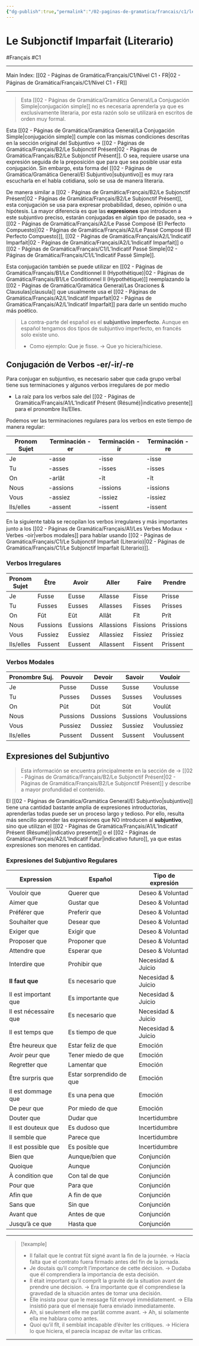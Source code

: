 ```yaml
---
{"dg-publish":true,"permalink":"/02-paginas-de-gramatica/francais/c1/le-subjonctif-imparfait-literario/"}
---
```


# Le Subjonctif Imparfait (Literario)
#Français #C1
___
Main Index: [[02 - Páginas de Gramática/Français/C1/Nivel C1・FR\|02 - Páginas de Gramática/Français/C1/Nivel C1・FR]]
___
> Esta [[02 - Páginas de Gramática/Gramática General/La Conjugación Simple\|conjugación simple]] no es necesaria aprenderla ya que es exclusivamente literaria, por esta razón solo se utilizará en escritos de orden muy formal.

Esta [[02 - Páginas de Gramática/Gramática General/La Conjugación Simple\|conjugación simple]] cumple con las mismas condiciones descritas en la sección original del Subjuntivo → [[02 - Páginas de Gramática/Français/B2/Le Subjonctif Présent\|02 - Páginas de Gramática/Français/B2/Le Subjonctif Présent]]. O sea, requiere usarse una expresión seguida de la preposición que para que sea posible usar esta conjugación. Sin embargo, esta forma del [[02 - Páginas de Gramática/Gramática General/El Subjuntivo\|subjuntivo]] es muy rara escucharla en el habla cotidiana, solo se usa de manera literaria.

De manera similar a [[02 - Páginas de Gramática/Français/B2/Le Subjonctif Présent\|02 - Páginas de Gramática/Français/B2/Le Subjonctif Présent]], esta conjugación se usa para expresar probabilidad, deseo, opinión o una hipótesis. La mayor diferencia es que las **expresiones** que introducen a este subjuntivo preciso, estarán conjugadas en algún tipo de pasado, sea → [[02 - Páginas de Gramática/Français/A2/Le Passé Composé (El Perfecto Compuesto)\|02 - Páginas de Gramática/Français/A2/Le Passé Composé (El Perfecto Compuesto)]], [[02 - Páginas de Gramática/Français/A2/L’Indicatif Imparfait\|02 - Páginas de Gramática/Français/A2/L’Indicatif Imparfait]] o [[02 - Páginas de Gramática/Français/C1/L’Indicatif Passé Simple\|02 - Páginas de Gramática/Français/C1/L’Indicatif Passé Simple]].

Esta conjugación también se puede utilizar en [[02 - Páginas de Gramática/Français/B1/Le Conditionnel II (Hypothétique)\|02 - Páginas de Gramática/Français/B1/Le Conditionnel II (Hypothétique)]] reemplazando la [[02 - Páginas de Gramática/Gramática General/Las Oraciones & Clausulas\|clausula]] que usualmente usa el [[02 - Páginas de Gramática/Français/A2/L’Indicatif Imparfait\|02 - Páginas de Gramática/Français/A2/L’Indicatif Imparfait]] para darle un sentido mucho más poético.

> La contra-parte del español es el **subjuntivo imperfecto**. Aunque en español tengamos dos tipos de subjuntivo imperfecto, en francés solo existe uno. 
> - Como ejemplo: Que je fisse. → Que yo hiciera/hiciese.

## Conjugación de Verbos -er/-ir/-re
Para conjugar en subjuntivo, es necesario saber que cada grupo verbal tiene sus terminaciones y algunos verbos irregulares de por medio

- La raíz para los verbos sale del [[02 - Páginas de Gramática/Français/A1/L’Indicatif Présent (Résumé)\|indicativo presente]] para el pronombre Ils/Elles.

Podemos ver las terminaciones regulares para los verbos en este tiempo de manera regular:

| Pronom Sujet | Terminación -er | Terminación -ir | Terminación -re |
| ------------ | --------------- | --------------- | --------------- |
| Je           | -asse           | -isse           | -isse           |
| Tu           | -asses          | -isses          | -isses          |
| On           | -arlât          | -ît             | -ît             |
| Nous         | -assions        | -issions        | -issions        |
| Vous         | -assiez         | -issiez         | -issiez         |
| Ils/elles    | -assent         | -issent         | -issent         |
En la siguiente tabla se recopilan los verbos  irregulares y más importantes junto a los [[02 - Páginas de Gramática/Français/A1/Les Verbes Modaux ・Verbes -oir\|verbos modales]] para hablar usando [[02 - Páginas de Gramática/Français/C1/Le Subjonctif Imparfait (Literario)\|02 - Páginas de Gramática/Français/C1/Le Subjonctif Imparfait (Literario)]].
### Verbos Irregulares

| Pronom Sujet | Être     | Avoir    | Aller      | Faire    | Prendre   | Tenir     |
| ------------ | -------- | -------- | ---------- | -------- | --------- | --------- |
| Je           | Fusse    | Eusse    | Allasse    | Fisse    | Prisse    | Tinsse    |
| Tu           | Fusses   | Eusses   | Allasses   | Fisses   | Prisses   | Tinsses   |
| On           | Fût      | Eût      | Allât      | Fît      | Prît      | Tînt      |
| Nous         | Fussions | Eussions | Allassions | Fissions | Prissions | Tinssions |
| Vous         | Fussiez  | Eussiez  | Allassiez  | Fissiez  | Prissiez  | Tinssiez  |
| Ils/elles    | Fussent  | Eussent  | Allassent  | Fissent  | Prissent  | Tinssent  |
### Verbos Modales

| Pronombre Suj. | Pouvoir  | Devoir   | Savoir   | Vouloir     |
| -------------- | -------- | -------- | -------- | ----------- |
| Je             | Pusse    | Dusse    | Susse    | Voulusse    |
| Tu             | Pusses   | Dusses   | Susses   | Voulusses   |
| On             | Pût      | Dût      | Sût      | Voulût      |
| Nous           | Pussions | Dussions | Sussions | Voulussions |
| Vous           | Pussiez  | Dussiez  | Sussiez  | Voulussiez  |
| Ils/elles      | Pussent  | Dussent  | Sussent  | Voulussent  |

## Expresiones del Subjuntivo
> Esta información se encuentra principalmente en la sección de → [[02 - Páginas de Gramática/Français/B2/Le Subjonctif Présent\|02 - Páginas de Gramática/Français/B2/Le Subjonctif Présent]] y describe a mayor profundidad el contenido.

El [[02 - Páginas de Gramática/Gramática General/El Subjuntivo\|subjuntivo]] tiene una cantidad bastante amplia de expresiones introductorias, aprenderlas todas puede ser un proceso largo y tedioso. Por ello, resulta más sencillo aprender las expresiones que NO introducen al **subjuntivo**, sino que utilizan el [[02 - Páginas de Gramática/Français/A1/L’Indicatif Présent (Résumé)\|indicativo presente]] o el [[02 - Páginas de Gramática/Français/A2/L’Indicatif Futur\|indicativo futuro]], ya que estas expresiones son menores en cantidad.

### Expresiones del Subjuntivo Regulares

| Expression            | Español                  | Tipo de expresión  |
| --------------------- | ------------------------ | ------------------ |
| Vouloir que           | Querer que               | Deseo & Voluntad   |
| Aimer que             | Gustar que               | Deseo & Voluntad   |
| Préférer que          | Preferir que             | Deseo & Voluntad   |
| Souhaiter que         | Desear que               | Deseo & Voluntad   |
| Exiger que            | Exigir que               | Deseo & Voluntad   |
| Proposer que          | Proponer que             | Deseo & Voluntad   |
| Attendre que          | Esperar que              | Deseo & Voluntad   |
| Interdire que         | Prohibir que             | Necesidad & Juicio |
| **Il faut que**       | Es necesario que         | Necesidad & Juicio |
| Il est important que  | Es importante que        | Necesidad & Juicio |
| Il est nécessaire que | Es necesario que         | Necesidad & Juicio |
| Il est temps que      | Es tiempo de que         | Necesidad & Juicio |
| Être heureux que      | Estar feliz de que       | Emoción            |
| Avoir peur que        | Tener miedo de que       | Emoción            |
| Regretter que         | Lamentar que             | Emoción            |
| Être surpris que      | Estar sorprendido de que | Emoción            |
| Il est dommage que    | Es una pena que          | Emoción            |
| De peur que           | Por miedo de que         | Emoción            |
| Douter que            | Dudar que                | Incertidumbre      |
| Il est douteux que    | Es dudoso que            | Incertidumbre      |
| Il semble que         | Parece que               | Incertidumbre      |
| Il est possible que   | Es posible que           | Incertidumbre      |
| Bien que              | Aunque/bien que          | Conjunción         |
| Quoique               | Aunque                   | Conjunción         |
| À condition que       | Con tal de que           | Conjunción         |
| Pour que              | Para que                 | Conjunción         |
| Afin que              | A fin de que             | Conjunción         |
| Sans que              | Sin que                  | Conjunción         |
| Avant que             | Antes de que             | Conjunción         |
| Jusqu’à ce que        | Hasta que                | Conjunción         |
___

> [!example]
> 
> - Il fallait que le contrat fût signé avant la fin de la journée. → Hacía falta que el contrato fuera firmado antes del fin de la jornada.
> - Je doutais qu’il comprît l’importance de cette décision. → Dudaba que él comprendiera la importancia de esta decisión.
> - Il était important qu’il comprît la gravité de la situation avant de prendre une décision. → Era importante que él comprendiese la gravedad de la situación antes de tomar una decisión.
> - Elle insista pour que le message fût envoyé immédiatement. → Ella insistió para que el mensaje fuera enviado inmediatamente.
> - Ah, si seulement elle me parlât comme avant. → Ah, si solamente ella me hablara como antes.
> - Quoi qu’il fît, il semblait incapable d’éviter les critiques. → Hiciera lo que hiciera, el parecía incapaz de evitar las críticas.


___